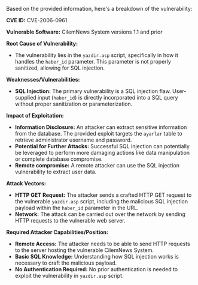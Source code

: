 Based on the provided information, here's a breakdown of the vulnerability:

**CVE ID:** CVE-2006-0961

**Vulnerable Software:** CilemNews System versions 1.1 and prior

**Root Cause of Vulnerability:**
*   The vulnerability lies in the `yazdir.asp` script, specifically in how it handles the `haber_id` parameter. This parameter is not properly sanitized, allowing for SQL injection.

**Weaknesses/Vulnerabilities:**
*   **SQL Injection:** The primary vulnerability is a SQL injection flaw. User-supplied input (`haber_id`) is directly incorporated into a SQL query without proper sanitization or parameterization.

**Impact of Exploitation:**
*   **Information Disclosure:** An attacker can extract sensitive information from the database. The provided exploit targets the `ayarlar` table to retrieve administrator username and password.
*   **Potential for Further Attacks:** Successful SQL injection can potentially be leveraged to perform more damaging actions like data manipulation or complete database compromise.
*   **Remote compromise:** A remote attacker can use the SQL injection vulnerability to extract user data.

**Attack Vectors:**
*   **HTTP GET Request:** The attacker sends a crafted HTTP GET request to the vulnerable `yazdir.asp` script, including the malicious SQL injection payload within the `haber_id` parameter in the URL.
*   **Network:** The attack can be carried out over the network by sending HTTP requests to the vulnerable web server.

**Required Attacker Capabilities/Position:**
*   **Remote Access:** The attacker needs to be able to send HTTP requests to the server hosting the vulnerable CilemNews System.
*   **Basic SQL Knowledge:** Understanding how SQL injection works is necessary to craft the malicious payload.
*   **No Authentication Required:** No prior authentication is needed to exploit the vulnerability in `yazdir.asp` script.